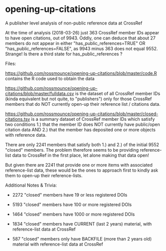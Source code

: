 # opening-up-citations
A publisher level analysis of non-public reference data at CrossRef

At the time of analysis (2018-03-26) just 363 CrossRef member IDs appear to have open citations, out of 9943.
Oddly, one can deduce that about 27 members do not appear in either "has_public_references=TRUE" OR "has_public_references=FALSE", as 9943 minus 363 does not equal 9552. Strange! Is there a third state for has_public_references ?

Files:

https://github.com/rossmounce/opening-up-citations/blob/master/code.R contains the R code used to obtain the data

https://github.com/rossmounce/opening-up-citations/blob/master/fulldata.csv is the dataset of all CrossRef member IDs (kinda equivalent but not quite, to "publishers") only for those CrossRef members that do NOT currently open-up their reference list / citations data.

https://github.com/rossmounce/opening-up-citations/blob/master/closed-citations.tsv is a summary dataset of CrossRef member IDs which satisfy two conditions 1.) that the member ID does NOT currently have public/open citation data AND 2.) that the member has deposited one or more objects with reference data.

There are only 2241 members that satisfy both 1.) and 2.) of the initial 9552 "closed" members. The problem therefore seems to be providing reference-list data to CrossRef in the first place, let alone making that data open!

But given there are 2241 that provide one or more items with associated reference-list data, these would be the ones to approach first to kindly ask them to open-up their reference-lists.

Additional Notes & Trivia:

* 2272 "closed" members have 19 or less registered DOIs

* 5193 "closed" members have 100 or more registered DOIs

* 1464 "closed" members have 1000 or more registered DOIs

* 1834 "closed" members have CURRENT (last 2 years) material, with reference-list data at CrossRef
* 587 "closed" members only have BACKFILE (more than 2 years old) material with reference-list data at CrossRef
